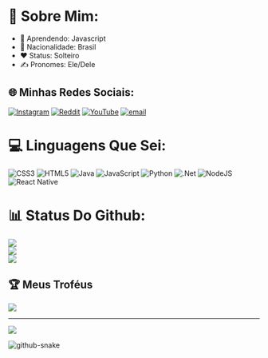 # 💫 Sobre Mim:
 - 📃 Aprendendo: Javascript<br>
 - 📍 Nacionalidade: Brasil<br>
 - ❤️ Status: Solteiro<br>
 - ✍️ Pronomes: Ele/Dele


## 🌐 Minhas Redes Sociais:
[![Instagram](https://img.shields.io/badge/Instagram-%23E4405F.svg?logo=Instagram&logoColor=white)](https://instagram.com/aquele_dober) [![Reddit](https://img.shields.io/badge/Reddit-%23FF4500.svg?logo=Reddit&logoColor=white)](https://reddit.com/user/Daniel_Aquele_Dober) [![YouTube](https://img.shields.io/badge/YouTube-%23FF0000.svg?logo=YouTube&logoColor=white)](https://youtube.com/@UCkmYUKo79PH78KWEKBhn0ag) [![email](https://img.shields.io/badge/Email-D14836?logo=gmail&logoColor=white)](mailto:pumpkintorricelligauss@gmail.com) 

# 💻 Linguagens Que Sei:
![CSS3](https://img.shields.io/badge/css3-%231572B6.svg?style=for-the-badge&logo=css3&logoColor=white) ![HTML5](https://img.shields.io/badge/html5-%23E34F26.svg?style=for-the-badge&logo=html5&logoColor=white) ![Java](https://img.shields.io/badge/java-%23ED8B00.svg?style=for-the-badge&logo=openjdk&logoColor=white) ![JavaScript](https://img.shields.io/badge/javascript-%23323330.svg?style=for-the-badge&logo=javascript&logoColor=%23F7DF1E) ![Python](https://img.shields.io/badge/python-3670A0?style=for-the-badge&logo=python&logoColor=ffdd54) ![.Net](https://img.shields.io/badge/.NET-5C2D91?style=for-the-badge&logo=.net&logoColor=white) ![NodeJS](https://img.shields.io/badge/node.js-6DA55F?style=for-the-badge&logo=node.js&logoColor=white) ![React Native](https://img.shields.io/badge/react_native-%2320232a.svg?style=for-the-badge&logo=react&logoColor=%2361DAFB)
# 📊 Status Do Github:
![](https://github-readme-stats.vercel.app/api?username=Daniel-C-Reynaud&theme=dark&hide_border=false&include_all_commits=false&count_private=false)<br/>
![](https://github-readme-streak-stats.herokuapp.com/?user=Daniel-C-Reynaud&theme=dark&hide_border=false)<br/>
![](https://github-readme-stats.vercel.app/api/top-langs/?username=Daniel-C-Reynaud&theme=dark&hide_border=false&include_all_commits=false&count_private=false&layout=compact)

## 🏆 Meus Troféus
![](https://github-profile-trophy.vercel.app/?username=Daniel-C-Reynaud&theme=radical&no-frame=false&no-bg=false&margin-w=4)


---
[![](https://visitcount.itsvg.in/api?id=Daniel-C-Reynaud&icon=1&color=1)](https://visitcount.itsvg.in)

<!-- Proudly created with GPRM ( https://gprm.itsvg.in ) -->


<picture>
  <source media="(prefers-color-scheme: dark)" srcset="https://raw.githubusercontent.com/tobiasmeyhoefer/tobiasmeyhoefer/output/github-snake-dark.svg" />
  <source media="(prefers-color-scheme: light)" srcset="https://raw.githubusercontent.com/tobiasmeyhoefer/tobiasmeyhoefer/output/github-snake.svg" />
  <img alt="github-snake" src="https://raw.githubusercontent.com/tobiasmeyhoefer/tobiasmeyhoefer/output/github-snake.svg"/>
</picture>
